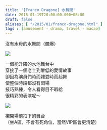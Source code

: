 ```yaml
---
title: '[Franco Dragone] 水舞間'
date: 2015-01-19T20:00:00.000+08:00
draft: false
aliases: [ "/2015/01/franco-dragone.html" ]
tags : [amusement - drama, travel - macao]
---
```


沒有水母的水舞間（爛爆）  

[![](https://farm9.staticflickr.com/8636/15883253168_af776d4478_z.jpg)](https://farm9.staticflickr.com/8636/15883253168_af776d4478_z.jpg)

一個能升降的水池舞台中  
穿接了一個老土到暈低的愛情故事  
卻因為演員們時而雜耍時而起舞  
使整個時段都沒有悶場  
技巧熟練，令人看得目不暇給  
很精彩的表演呢～  

[![](https://farm3.staticflickr.com/2859/9683441587_619da7fb7b_z.jpg)](https://farm3.staticflickr.com/2859/9683441587_619da7fb7b_z.jpg)

襯開場前拍下的舞台  
（坐A區，不會有死角位，當然VIP區會更清楚）